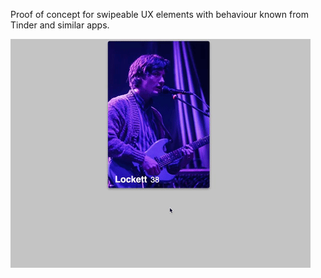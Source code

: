 Proof of concept for swipeable UX elements with behaviour known from Tinder and similar apps.

![gif preview](preview.gif)